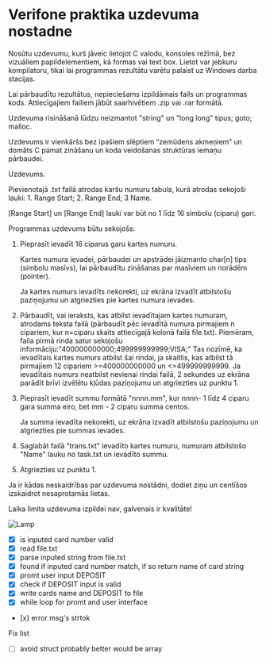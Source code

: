 # Verifone praktika uzdevuma nostadne
Nosūtu uzdevumu, kurš jāveic lietojot C valodu, konsoles režīmā, bez vizuāliem papildelementiem, kā formas vai text box. Lietot var jebkuru kompilatoru, tikai lai programmas rezultātu varētu palaist uz Windows darba stacijas.

Lai pārbaudītu rezultātus, nepieciešams izpildāmais fails un programmas kods. Attiecīgajiem failiem jābūt saarhivētiem .zip vai .rar formātā.

 

Uzdevuma risināšanā lūdzu neizmantot "string" un "long long" tipus; goto; malloc.

 

Uzdevums ir vienkāršs bez īpašiem slēptiem “zemūdens akmeņiem” un domāts C pamat zināšanu un koda veidošanas struktūras iemaņu pārbaudei.

 

Uzdevums.

 

Pievienotajā .txt failā atrodas karšu numuru tabula, kurā atrodas sekojoši lauki: 1. Range Start; 2. Range End; 3 Name.

[Range Start] un [Range End] lauki var būt no 1 līdz 16 simbolu (ciparu) gari.

Programmas uzdevums būtu sekojošs:

1. Pieprasīt ievadīt 16 ciparus garu kartes numuru.

    Kartes numura ievadei, pārbaudei un apstrādei jāizmanto char[n] tips (simbolu masīvs), lai pārbaudītu zināšanas par masīviem un norādēm (pointer).

    Ja kartes numurs ievadīts nekorekti, uz ekrāna izvadīt atbilstošu paziņojumu un atgriezties pie kartes numura ievades.

2. Pārbaudīt, vai ieraksts, kas atbilst ievadītajam kartes numuram, atrodams teksta failā (pārbaudīt pēc ievadītā numura pirmajiem n cipariem, kur n=ciparu skaits attiecīgajā kolonā failā file.txt). Piemēram, faila pirmā rinda satur sekojošu informāciju:"400000000000;499999999999;VISA;" Tas nozīmē, ka ievadītais kartes numurs atbilst šai rindai, ja skaitlis, kas atbilst tā pirmajiem 12 cipariem >=400000000000 un <=499999999999. Ja ievadītais numurs neatbilst nevienai rindai failā, 2 sekundes uz ekrāna parādīt brīvi izvēlētu kļūdas paziņojumu un atgriezties uz punktu 1.

3. Pieprasīt ievadīt summu formātā "nnnn.mm", kur nnnn- 1 līdz 4 ciparu gara summa eiro, bet mm - 2 ciparu summa centos.

    Ja summa ievadīta nekorekti, uz ekrāna izvadīt atbilstošu paziņojumu un atgriezties pie summas ievades.

4. Saglabāt failā "trans.txt" ievadīto kartes numuru, numuram atbilstošo "Name" lauku no task.txt un ievadīto summu.

5. Atgriezties uz punktu 1.

 

Ja ir kādas neskaidrības par uzdevuma nostādni, dodiet ziņu un centīšos izskaidrot nesaprotamās lietas.

 

Laika limita uzdevuma izpildei nav, galvenais ir kvalitāte!  

<img src="https://imgur.com/VbgdZ7h" alt="Lamp">  


- [x] is inputed card number valid
- [x] read file.txt
- [x] parse inputed string from file.txt
- [x] found if inputed card number match, if so return name of card string
- [x] promt user input DEPOSIT
- [x] check if DEPOSIT input is valid
- [x] write cards name and DEPOSIT to file
- [x] while loop for promt and user interface
- [x} error msg's strtok 

Fix list
- [ ] avoid struct probably better would be array